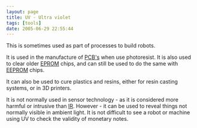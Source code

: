 ```yaml
---
layout: page
title: UV - Ultra violet
tags: [tools]
date: 2005-06-29 22:55:44
---
```

This is sometimes used as part of processes to build robots.

It is used in the manufacture of [PCB's](/wiki/pcb.html "Printed Circuit Board") when use photoresist. It is also used to clear older [EPROM](/wiki/eprom.html "Erasable Programmable Rom") chips, and can still be used to do the same with [EEPROM](/wiki/eeprom.html "Electrically Erasable Programmable ROM") chips.

It can also be used to cure plastics and resins, either for resin casting systems, or in 3D printers.

It is not normally used in sensor technology - as it is considered more harmful or intrusive than [IR](/wiki/ir.html "Acronym for Infra Red"). However - it can be used to reveal things not normally visible in ambient light. It is not difficult to see a robot or machine using UV to check the validity of monetary notes.
